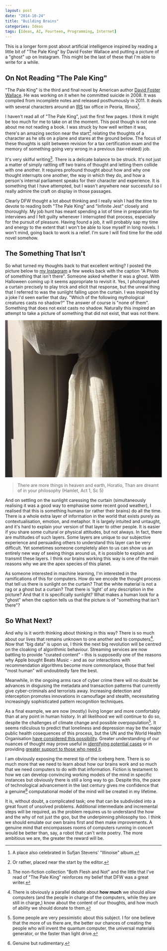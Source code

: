 ```yaml
---
layout: post
date: "2014-10-24"
title: "Building Brains"
categories: Ideas
tags: [Ideas, AI, Fourteen, Programming, Internet]
---
```


This is a longer form post about artificial intelligence inspired by reading a little bit of "The Pale King" by David Foster Wallace and putting a picture of a "ghost" up on Instagram. This might be the last of these that I'm able to write for a while.

## On Not Reading "The Pale King"

"The Pale King" is the third and final novel by American author [David Foster Wallace](http://www.newsweek.com/david-foster-wallace-appreciation-david-gates-89371). He was working on it when he committed suicide in 2008. It was compiled from incomplete notes and released posthumously in 2011. It deals with several characters around an [IRS](http://en.m.wikipedia.org/wiki/Internal_Revenue_Service) tax office in Peoria, Illinois[^1].

I haven't read all of "The Pale King", just the first few pages. I think it might be too much for me to take on at the moment. This post though is not one about me not reading a book. I was struck by how well written it was, there's an amazing section near the start[^2] relating the thoughts of a character as he sits on a plane and stares at the ground below. The focus of these thoughts is split between revision for a tax certification exam and the memory of something going very wrong in a previous (tax-related) job.

It's very skilful writing[^3]. There is a delicate balance to be struck. It's not just a matter of simply rattling off two trains of thought and letting them collide with one another. It requires profound thought about how and why one thought interrupts one another, the way in which they do, and how a person's internal parliament speaks for their character and experience. It is something that I have attempted, but I wasn't anywhere near successful so I really admire the craft on display in those passages.

Clearly DFW thought a lot about thinking and I really wish I had the time to devote to reading both "The Pale King" and "Infinite Jest" closely and thoroughly. My job hunt has meant spending a lot of time in preparation for interviews and I felt guilty whenever I interrupted that process, especially for the pursuit of pleasure. Having found a job, it will probably sap my time and energy to the extent that I won't be able to lose myself in long novels. I won't mind, going back to work is a relief. I'm sure I will find time for the odd novel somehow.

## The Something That Isn't

So what turned my thoughts back to that excellent writing? I posted the picture below to [my Instagram](http://www.instagram.com/mattischrome) a few weeks back with the caption "A Photo of something that isn't there". Someone asked whether it was a ghost. With Halloween coming up it seems appropriate to revisit it. Yes, I photographed a curtain precisely to play trick and elicit that response, but the unreal thing that I referred to was the sunlight falling upon the curtain. I was inspired by a joke I'd seen earlier that day. "Which of the following mythological creatures casts no shadow?" The answer of course is "none of them". Something that does not exist casts no shadow. Naturally this inspired an attempt to take a picture of something that did not exist, that was not there.

![A photograph of something that isn't there](/assets/images/other/SomethingThatIsntThere.jpg)

> There are more things in heaven and earth, Horatio, Than are dreamt of in your philosophy (Hamlet, Act 1, Sc 5)

And on settling on the sunlight caressing the curtain (simultaneously realising it was a good way to emphasise some recent good weather), I realised that this is something humans (or rather their brains) do all the time. There is a whole extra layer of information in the world that exists purely as contextualisation, emotion, and metaphor. It is largely intuited and untaught, and it's hard to explain your version of that layer to other people. It is easier if you share some cultural or physical attitudes, but not always. In fact, there are multitudes of such layers. Some layers are unique to our subjective experience and persuading others to understand this layer can be very difficult. Yet sometimes someone completely alien to us can show us an entirely new way of seeing things around us, it is possible to explain and transmit these layers. I think our brains working this way is one of the main reasons why we are the apex species of this planet.

As someone interested in machine learning, I'm interested in the ramifications of this for computers. How do we encode the thought process that tell us there is sunlight on the curtain? That the white material is not a rag or a ghost but a curtain? That there is 'light' of any description in the picture? And that it is specifically sunlight? What makes a human look for a "ghost" when the caption tells us that the picture is of "something that isn't there"?

## So What Next?

And why is it worth thinking about thinking in this way? There is so much about our lives that remains unknown to one another and to computers[^4]. Now that "big data" is upon us, I think the next big revolution will be centred on the cloaking of algorithmic behaviour. Streaming services are now battling to provide "curated content" - this is supposedly one of the reasons why Apple bought Beats Music - and as our interactions with recommendation algorithms become more commonplace, those that feel "most human" will undoubtedly fare the best.

Meanwhile, in the ongoing arms race of cyber crime there will no doubt be advances in disguising the metadata and transaction patterns that currently give cyber-criminals and terrorists away. Increasing detection and interception promotes innovations in camouflage and stealth, necessitating increasingly sophisticated pattern recognition techniques.

As a final example, we are now (mostly) living longer and more comfortably than at any point in human history. In all likelihood we will continue to do so, despite the challenges of climate change and possible overpopulation[^5]. It seems ridiculous to predict that loneliness and depression may be the major public health cosequences of this process, but the UN and the World Health Organisation [have considered this possibility](http://ocw.mit.edu/courses/health-sciences-and-technology/hst-934j-introduction-to-global-medicine-bioscience-technologies-disparities-strategies-spring-2010/readings-and-lectures/MITHST_934JS10_ses1_proj.pdf). Greater understanding of our nuances of thought may prove useful in [identifying potential cases](http://www.nimh.nih.gov/news/science-news/2012/pattern-recognition-technology-may-help-predict-future-mental-illness-in-teens.shtml) or in providing [greater support to those who need it](http://news.medill.northwestern.edu/chicago/news.aspx?id=77173).

I am obviously exposing the merest tip of the iceberg here. There is so much more that we need to learn about how our brains work and so much that we need computers to do with that information. Fiction is testament to how we can develop convincing working models of the mind in specific instances but obviously there is still a long way to go. Despite this, the pace of technological advancement in the last century gives me confidence that a genuine[^6] computational model of the mind will be created in my lifetime.

It is, without doubt, a complicated task; one that can be subdivided into a great fount of unsolved problems. Additional intermediate and incremental steps will be required, as the problem requires us to understand the how and the why of not just the goo, but the underpinning philosophy too. I think we should emulate our own brains first and then make improvements. A genuine mind that encompasses rooms of computers running in concert would be better than, say, a robot that can't write poetry. The more ambitious we are, the greater the reward will be.

[^1]: A place also celebrated in Sufjan Stevens' "Illinoise" album.
[^2]: Or rather, placed near the start by the editor.
[^3]: The non-fiction collection "Both Flesh and Not" and the little that I've read of "The Pale King" reinforces my belief that DFW was a great writer.
[^4]: There is obviously a parallel debate about **how much** we should allow computers (and the people in charge of the computers, while they are still in charge,) know about the content of our thoughts, and how much of ability we should donate to them.
[^5]: Some people are very pessimistic about this subject. I for one believe that the more of us there are, the better our chances of creating the people who will invent the quantum computer, the universal materials generator, or the faster than light drive.
[^6]: Genuine but rudimentary.
